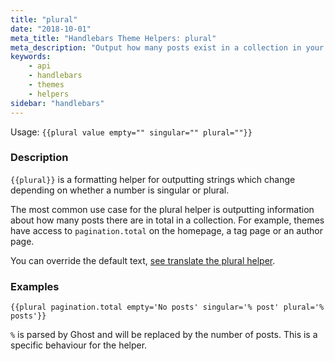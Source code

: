 ```yaml
---
title: "plural"
date: "2018-10-01"
meta_title: "Handlebars Theme Helpers: plural"
meta_description: "Output how many posts exist in a collection in your Ghost publication using the plural handlebars helper. Read more about Ghost themes! 👻"
keywords:
    - api
    - handlebars
    - themes
    - helpers
sidebar: "handlebars"
---
```


Usage: `{{plural value empty="" singular="" plural=""}}`

### Description

`{{plural}}` is a formatting helper for outputting strings which change depending on whether a number is singular or plural.

The most common use case for the plural helper is outputting information about how many posts there are in total in a collection. For example, themes have access to `pagination.total` on the homepage, a tag page or an author page.

You can override the default text, [see translate the plural helper](/docs/i18n#section-plural-helper).

### Examples

```
{{plural pagination.total empty='No posts' singular='% post' plural='% posts'}}
```

`%` is parsed by Ghost and will be replaced by the number of posts. This is a specific behaviour for the helper.
